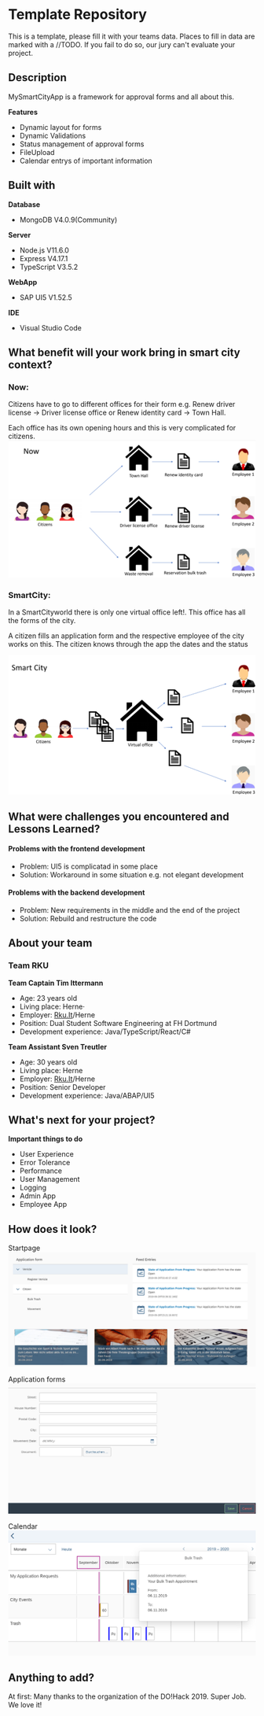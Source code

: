 # Template Repository
This is a template, please fill it with your teams data. Places to fill in data are marked with a //TODO. If you fail to do so, our jury can't evaluate your project. 

## Description 
MySmartCityApp is a framework for approval forms and all about this.

**Features**
* Dynamic layout for forms
* Dynamic Validations
* Status management of approval forms
* FileUpload
* Calendar entrys of important information



## Built with
**Database**
* MongoDB V4.0.9(Community)

**Server**
* Node.js V11.6.0
* Express V4.17.1
* TypeScript V3.5.2

**WebApp**
* SAP UI5 V1.52.5

**IDE**
* Visual Studio Code


## What benefit will your work bring in smart city context?

### Now:

Citizens have to go to different offices for their form e.g. Renew driver license -> Driver license office or Renew identity card -> Town Hall.

Each office has its own opening hours and this is very complicated for citizens.
![now](Now.PNG)

### SmartCity:

In a SmartCityworld there is only one virtual office left!.
This office has all the forms of the city.

A citizen fills an application form and the respective employee of the city works on this.
The citizen knows through the app the dates and the status

![future](future2.PNG)

## What were challenges you encountered and Lessons Learned?
#### Problems with the frontend development
* Problem: UI5 is complicatad in some place
* Solution: Workaround in some situation e.g. not elegant development

#### Problems with the backend development
* Problem: New requirements in the middle and the end of the project
* Solution: Rebuild and restructure the code


## About your team

### **Team RKU**

**Team Captain Tim Ittermann**
 * Age: 23 years old
 * Living place: Herne⋅
 * Employer: [Rku.It](http://www.rku-it.de)/Herne
 * Position: Dual Student Software Engineering at FH Dortmund
 * Development experience: Java/TypeScript/React/C#

**Team Assistant Sven Treutler**
 * Age: 30 years old
 * Living place: Herne
 * Employer: [Rku.It](http://www.rku-it.de)/Herne
 * Position: Senior Developer 
 * Development experience: Java/ABAP/UI5

## What's next for your project?

**Important things to do**
* User Experience
* Error Tolerance
* Performance
* User Management
* Logging
* Admin App
* Employee App

## How does it look?
Startpage
![Startpage](startpage.PNG)

Application forms
![appform](appform.PNG)

Calendar
![calendar](calendar.PNG)
## Anything to add?
At first: Many thanks to the organization of the DO!Hack 2019. Super Job. We love it!

